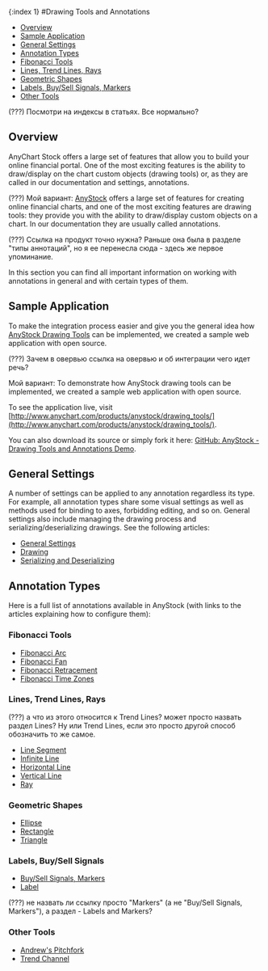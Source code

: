 {:index 1}
#Drawing Tools and Annotations

* [Overview](#overview)
* [Sample Application](#sample_application)
* [General Settings](#general_settings)
* [Annotation Types](#annotation_types)
 * [Fibonacci Tools](#fibonacci_tools)
 * [Lines, Trend Lines, Rays](#lines)
 * [Geometric Shapes](#geometric_shapes)
 * [Labels, Buy/Sell Signals, Markers](#signals)
 * [Other Tools](#other_tools)


(???) Посмотри на индексы в статьях. Все нормально?

## Overview

AnyChart Stock offers a large set of features that allow you to build your online financial portal. One of the most exciting features is the ability to draw/display on the chart custom objects (drawing tools) or, as they are called in our documentation and settings, annotations.

(???) Мой вариант: [AnyStock](../Overview) offers a large set of features for creating online financial charts, and one of the most exciting features are drawing tools: they provide you with the ability to draw/display custom objects on a chart. In our documentation they are usually called annotations.

(???) Ссылка на продукт точно нужна? Раньше она была в разделе "типы аннотаций", но я ее перенесла сюда - здесь же первое упоминание.

In this section you can find all important information on working with annotations in general and with certain types of them.

## Sample Application

To make the integration process easier and give you the general idea how [AnyStock Drawing Tools](Overview) can be implemented, we created a sample web application with open source.

(???) Зачем в овервью ссылка на овервью и об интеграции чего идет речь?

Мой вариант: To demonstrate how AnyStock drawing tools can be implemented, we created a sample web application with open source.

To see the application live, visit [http://www.anychart.com/products/anystock/drawing_tools/](http://www.anychart.com/products/anystock/drawing_tools/).

You can also download its source or simply fork it here: [GitHub: AnyStock - Drawing Tools and Annotations Demo](https://github.com/AnyChart/anystock-drawing-tools-and-annotations-demo).

## General Settings

A number of settings can be applied to any annotation regardless its type. For example, all annotation types share some visual settings as well as methods used for binding to axes, forbidding editing, and so on. General settings also include managing the drawing process and serializing/deserializing drawings. See the following articles:

* [General Settings](General_Settings)
* [Drawing](Drawing)
* [Serializing and Deserializing](Serializing_Deserializing)

## Annotation Types

Here is a full list of annotations available in AnyStock (with links to the articles explaining how to configure them):

### Fibonacci Tools

* [Fibonacci Arc](Fibonacci_Arc)
* [Fibonacci Fan](Fibonacci_Fan)
* [Fibonacci Retracement](Fibonacci_Retracement)
* [Fibonacci Time Zones](Fibonacci_Time_Zones)

<a name="lines"></a>
### Lines, Trend Lines, Rays

(???) а что из этого относится к Trend Lines? может просто назвать раздел Lines? Ну или Trend Lines, если это просто другой способ обозначить то же самое.

* [Line Segment](Line_Segment)
* [Infinite Line](Infinite_Line)
* [Horizontal Line](Horizontal_Line)
* [Vertical Line](Vertical_Line)
* [Ray](Ray)

### Geometric Shapes

* [Ellipse](Ellipse)
* [Rectangle](Rectangle)
* [Triangle](Triangle)

<a name="signals"></a>
### Labels, Buy/Sell Signals

* [Buy/Sell Signals, Markers](Marker)
* [Label](Label)

(???) не назвать ли ссылку просто "Markers" (а не "Buy/Sell Signals, Markers"), а раздел - Labels and Markers?

### Other Tools

* [Andrew's Pitchfork](Andrews_Pitchfork)
* [Trend Channel](Trend_Channel)
